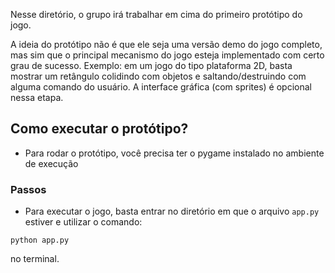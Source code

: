 Nesse diretório, o grupo irá trabalhar em cima do primeiro protótipo do jogo.

A ideia do protótipo não é que ele seja uma versão demo do jogo completo, mas sim que o principal mecanismo do jogo esteja implementado com certo grau de sucesso. Exemplo: em um jogo do tipo plataforma 2D, basta mostrar um retângulo colidindo com objetos e saltando/destruindo com alguma comando do usuário. A interface gráfica (com sprites) é opcional nessa etapa.

## Como executar o protótipo?

 - Para rodar o protótipo, você precisa ter o pygame instalado no ambiente de execução

### Passos
 - Para executar o jogo, basta entrar no diretório em que o arquivo ```app.py``` estiver e utilizar o comando:
 ```
 python app.py
 ```
 no terminal.
